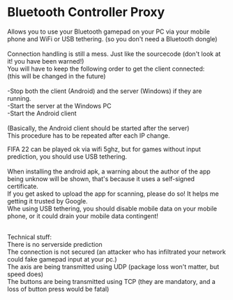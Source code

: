 # Bluetooth Controller Proxy
Allows you to use your Bluetooth gamepad on your PC via your mobile phone and WiFi or USB tethering. (so you don't need a Bluetooth dongle)<br>
<br>
Connection handling is still a mess. Just like the sourcecode (don't look at it! you have been warned!) <br>
You will have to keep the following order to get the client connected:<br>
(this will be changed in the future)<br>
<br>
-Stop both the client (Android) and the server (Windows) if they are running.<br>
-Start the server at the Windows PC<br>
-Start the Android client<br>
<br>
(Basically, the Android client should be started after the server)<br>
This procedure has to be repeated after each IP change.<br>

FIFA 22 can be played ok via wifi 5ghz, but for games without input prediction, you should use USB tethering.<br>
<br>
When installing the android apk, a warning about the author of the app being unknow will be shown, that's because it uses a self-signed certificate.<br>
If you get asked to upload the app for scanning, please do so! It helps me getting it trusted by Google.<br>
Whe using USB tethering, you should disable mobile data on your mobile phone, or it could drain your mobile data contingent!<br>

<br>
Technical stuff:<br>
There is no serverside prediction<br>
The connection is not secured (an attacker who has infiltrated your network could fake gamepad input at your pc.)<br>
The axis are being transmitted using UDP (package loss won't matter, but speed does)<br>
The buttons are being transmitted using TCP (they are mandatory, and a loss of button press would be fatal)
